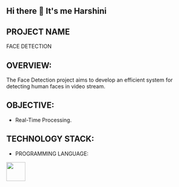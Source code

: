 
## Hi there 👋 It's me Harshini

## PROJECT NAME
FACE DETECTION

## OVERVIEW:
The Face Detection project aims to develop an efficient system for detecting human faces in video stream.

## OBJECTIVE: 
- Real-Time Processing.

## TECHNOLOGY STACK:
- PROGRAMMING LANGUAGE:
<img height="50" width="50" src="https://github.com/user-attachments/assets/b20ae024-5dc6-4036-8ffe-667bd7a369ab"/>
